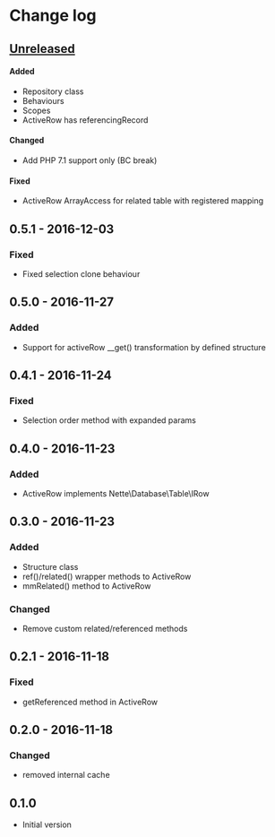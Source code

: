 # Change log

## [Unreleased][unreleased]
#### Added
- Repository class
- Behaviours
- Scopes
- ActiveRow has referencingRecord

#### Changed
- Add PHP 7.1 support only (BC break)

#### Fixed
- ActiveRow ArrayAccess for related table with registered mapping

## 0.5.1 - 2016-12-03
### Fixed
- Fixed selection clone behaviour

## 0.5.0 - 2016-11-27
### Added
- Support for activeRow __get() transformation by defined structure

## 0.4.1 - 2016-11-24
### Fixed
- Selection order method with expanded params

## 0.4.0 - 2016-11-23
### Added
- ActiveRow implements Nette\Database\Table\IRow

## 0.3.0 - 2016-11-23
### Added
- Structure class
- ref()/related() wrapper methods to ActiveRow
- mmRelated() method to ActiveRow

### Changed
- Remove custom related/referenced methods

## 0.2.1 - 2016-11-18
### Fixed
- getReferenced method in ActiveRow

## 0.2.0 - 2016-11-18
### Changed
- removed internal cache

## 0.1.0
- Initial version

[unreleased]: https://github.com/ricco24/simple-mapper/compare/0.5.1...HEAD
[0.5.1]: https://github.com/ricco24/simple-mapper/compare/0.5.0...0.5.1
[0.5.0]: https://github.com/ricco24/simple-mapper/compare/0.4.1...0.5.0
[0.4.1]: https://github.com/ricco24/simple-mapper/compare/0.4.0...0.4.1
[0.4.0]: https://github.com/ricco24/simple-mapper/compare/0.3.0...0.4.0
[0.3.0]: https://github.com/ricco24/simple-mapper/compare/0.2.1...0.3.0
[0.2.1]: https://github.com/ricco24/simple-mapper/compare/0.2.0...0.2.1
[0.2.0]: https://github.com/ricco24/simple-mapper/compare/0.1.0...0.2.0
